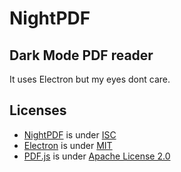 # NightPDF

## Dark Mode PDF reader

It uses Electron but my eyes dont care.

## Licenses
- [NightPDF](https://github.com/joeloya/NightPDF) is under [ISC](readme.license)
- [Electron](https://github.com/electron/electron) is under [MIT](https://github.com/electron/electron/blob/master/LICENSE)
- [PDF.js](https://mozilla.github.io/pdf.js/) is under [Apache License 2.0](https://github.com/mozilla/pdf.js/blob/master/LICENSE)
